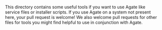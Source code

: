 This directory contains some useful tools if you want to use Agate like service files or installer scripts. If you use Agate on a system not present here, your pull request is welcome!
We also welcome pull requests for other files for tools you might find helpful to use in conjunction with Agate.
